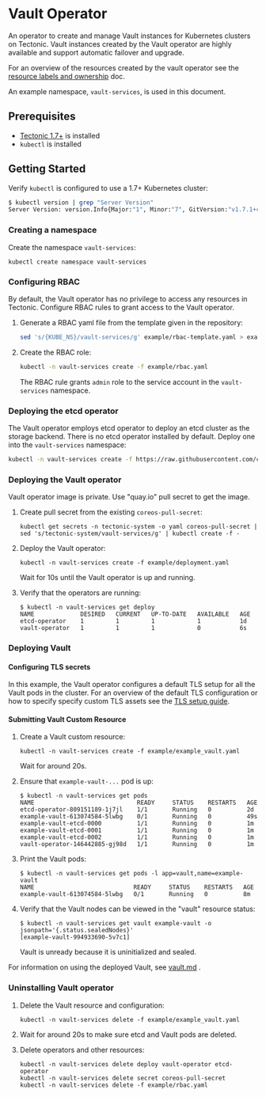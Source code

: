 # Vault Operator

An operator to create and manage Vault instances for Kubernetes clusters on Tectonic. Vault instances created by the Vault operator are highly available and support automatic failover and upgrade.

For an overview of the resources created by the vault operator see the [resource labels and ownership](doc/user/resource_labels_and_ownership.md) doc.

An example namespace, `vault-services`, is used in this document.

## Prerequisites

* [Tectonic 1.7+](https://coreos.com/tectonic) is installed
* `kubectl` is installed

## Getting Started

Verify `kubectl` is configured to use a 1.7+ Kubernetes cluster:

```sh
$ kubectl version | grep "Server Version"
Server Version: version.Info{Major:"1", Minor:"7", GitVersion:"v1.7.1+coreos.0", GitCommit:"fdd5383472eb43e60d2222503f03c76445e49899", GitTreeState:"clean", BuildDate:"2017-07-18T19:44:47Z", GoVersion:"go1.8.3", Compiler:"gc", Platform:"linux/amd64"}
```

### Creating a namespace

Create the namespace `vault-services`:

```
kubectl create namespace vault-services
```

### Configuring RBAC

By default, the Vault operator has no privilege to access any resources in Tectonic. Configure RBAC rules to grant access to the Vault operator.

1. Generate a RBAC yaml file from the template given in the repository:

    ```sh
    sed 's/{KUBE_NS}/vault-services/g' example/rbac-template.yaml > example/rbac.yaml
    ```

2. Create the RBAC role:

    ```sh
    kubectl -n vault-services create -f example/rbac.yaml
    ```

    The RBAC rule grants `admin` role to the service account in the `vault-services` namespace.


### Deploying the etcd operator

The Vault operator employs etcd operator to deploy an etcd cluster as the storage backend. There is no etcd operator installed by default.
Deploy one into the `vault-services` namespace:

```sh
kubectl -n vault-services create -f https://raw.githubusercontent.com/coreos/etcd-operator/master/example/deployment.yaml
```

### Deploying the Vault operator

Vault operator image is private. Use "quay.io" pull secret to get the image.

1. Create pull secret from the existing `coreos-pull-secret`:

    ```
    kubectl get secrets -n tectonic-system -o yaml coreos-pull-secret | sed 's/tectonic-system/vault-services/g' | kubectl create -f -
    ```

2. Deploy the Vault operator:

    ```
    kubectl -n vault-services create -f example/deployment.yaml
    ```

    Wait for 10s until the Vault operator is up and running.

3. Verify that the operators are running:    

      ```
      $ kubectl -n vault-services get deploy
      NAME             DESIRED   CURRENT   UP-TO-DATE   AVAILABLE   AGE
      etcd-operator    1         1         1            1           1d
      vault-operator   1         1         1            0           6s
      ```


### Deploying Vault

#### Configuring TLS secrets

In this example, the Vault operator configures a default TLS setup for all the Vault pods in the cluster. For an overview of the default TLS configuration or how to specify specify custom TLS assets see the [TLS setup guide](doc/user/tls_setup.md).

#### Submitting Vault Custom Resource

1. Create a Vault custom resource:

    ```
    kubectl -n vault-services create -f example/example_vault.yaml
    ```

    Wait for around 20s.

2. Ensure that `example-vault-...` pod is up:

    ```
    $ kubectl -n vault-services get pods
    NAME                             READY     STATUS    RESTARTS   AGE
    etcd-operator-809151189-1j7jl    1/1       Running   0          2d
    example-vault-613074584-5lwbg    0/1       Running   0          49s
    example-vault-etcd-0000          1/1       Running   0          1m
    example-vault-etcd-0001          1/1       Running   0          1m
    example-vault-etcd-0002          1/1       Running   0          1m
    vault-operator-146442885-gj98d   1/1       Running   0          1m
    ```

3. Print the Vault pods:

    ```
    $ kubectl -n vault-services get pods -l app=vault,name=example-vault
    NAME                            READY     STATUS    RESTARTS   AGE
    example-vault-613074584-5lwbg   0/1       Running   0          8m
    ```

4. Verify that the Vault nodes can be viewed in the "vault" resource status:

      ```
      $ kubectl -n vault-services get vault example-vault -o jsonpath='{.status.sealedNodes}'
      [example-vault-994933690-5v7c1]
      ```

      Vault is unready because it is uninitialized and sealed.

For information on using the deployed Vault, see [vault.md](./doc/user/vault.md) .


### Uninstalling Vault operator

1. Delete the Vault resource and configuration:

    ```
    kubectl -n vault-services delete -f example/example_vault.yaml
    ```

2. Wait for around 20s to make sure etcd and Vault pods are deleted.

3. Delete operators and other resources:

    ```
    kubectl -n vault-services delete deploy vault-operator etcd-operator
    kubectl -n vault-services delete secret coreos-pull-secret
    kubectl -n vault-services delete -f example/rbac.yaml
    ```
